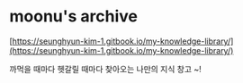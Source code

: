 # moonu's archive

[https://seunghyun-kim-1.gitbook.io/my-knowledge-library/](https://seunghyun-kim-1.gitbook.io/my-knowledge-library/)

까먹을 때마다 헷갈릴 때마다 찾아오는 나만의 지식 창고 ~!
